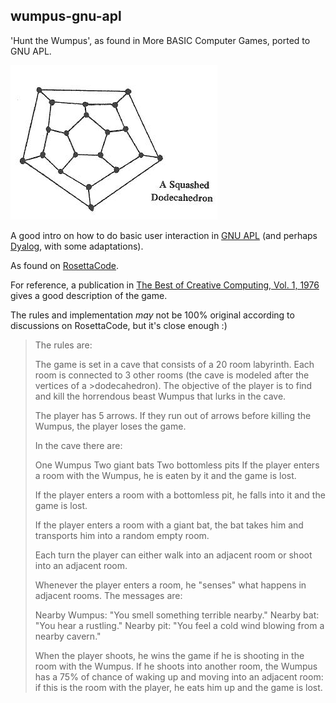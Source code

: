 ## wumpus-gnu-apl
'Hunt the Wumpus', as found in More BASIC Computer Games, ported to GNU APL.

![wumpus-squashed-dodecahedron.jpg](wumpus-squashed-dodecahedron.jpg)

A good intro on how to do basic user interaction in [GNU APL](https://www.gnu.org/software/apl/) (and perhaps [Dyalog](https://www.dyalog.com), with some adaptations).

As found on [RosettaCode](https://rosettacode.org/wiki/Hunt_The_Wumpus/APL).

For reference, a publication in [The Best of Creative Computing, Vol. 1, 1976](https://www.atariarchives.org/bcc1/showpage.php?page=247) gives a good description of the game.

The rules and implementation *may* not be 100% original according to discussions on RosettaCode, but it's close enough :)

>The rules are:
>
>The game is set in a cave that consists of a 20 room labyrinth. Each room is connected to 3 other rooms (the cave is modeled after the vertices of a >dodecahedron). The objective of the player is to find and kill the horrendous beast Wumpus that lurks in the cave.
>
>The player has 5 arrows. If they run out of arrows before killing the Wumpus, the player loses the game.
>
>In the cave there are:
>
>One Wumpus
>Two giant bats
>Two bottomless pits
>If the player enters a room with the Wumpus, he is eaten by it and the game is lost.
>
>If the player enters a room with a bottomless pit, he falls into it and the game is lost.
>
>If the player enters a room with a giant bat, the bat takes him and transports him into a random empty room.
>
>Each turn the player can either walk into an adjacent room or shoot into an adjacent room.
>
>Whenever the player enters a room, he "senses" what happens in adjacent rooms. The messages are:
>
>Nearby Wumpus: "You smell something terrible nearby."
>Nearby bat: "You hear a rustling."
>Nearby pit: "You feel a cold wind blowing from a nearby cavern."
>
>When the player shoots, he wins the game if he is shooting in the room with the Wumpus. If he shoots into another room, the Wumpus has a 75% of chance of waking up and moving into an adjacent room: if this is the room with the player, he eats him up and the game is lost.
